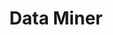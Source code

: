 ---
facebook: https://facebook.com/groups/1728774897362992
logohandle: data-minerio
sort: dataminer
title: Data Miner
twitter: https://x.com/DataMinerIO
website: https://data-miner.io/
---